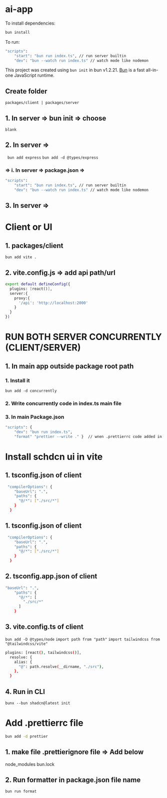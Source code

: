 # ai-app

To install dependencies:

```bash
bun install
```

To run:

```bash
"scripts":
    "start": "bun run index.ts", // run server builtin
    "dev": "bun --watch run index.ts" // watch mode like nodemon
```

This project was created using `bun init` in bun v1.2.21. [Bun](https://bun.com) is a fast all-in-one JavaScript runtime.

## Create folder

`packages/client | packages/server`

## 1. In server => bun init => choose

`blank`

## 2. In server =>

` bun add express` `bun add -d @types/express`

### => i. In server => package.json =>

```bash
"scripts":
    "start": "bun run index.ts", // run server builtin
    "dev": "bun --watch run index.ts" // watch mode like nodemon
```

## 3. In server =>

# Client or UI

## 1. packages/client

`bun add vite .`

## 2. vite.config.js => add api path/url

```bash
export default defineConfig({
  plugins: [react()],
  server:{
    proxy:{
      '/api': 'http://localhost:2000'
    }
  }
})

```

# RUN BOTH SERVER CONCURRENTLY (CLIENT/SERVER)

## 1. In main app outside package root path

### 1. Install it

`bun add -d concurrently`

### 2. Write concurrently code in index.ts main file

### 3. In main Package.json

```bash
"scripts": {
    "dev": "bun run index.ts",
    "format" "prettier --write ." }  // wnen .prettierrc code added in main project
```

# Install schdcn ui in vite

## 1. tsconfig.json of client

```bash
 "compilerOptions": {
    "baseUrl": ".",
    "paths": {
      "@/*": ["./src/*"]
    }
  }
```

## 1. tsconfig.json of client

```bash
 "compilerOptions": {
    "baseUrl": ".",
    "paths": {
      "@/*": ["./src/*"]
    }
  }
```

## 2. tsconfig.app.json of client

```bash
"baseUrl": ".",
    "paths": {
      "@/*": [
        "./src/*"
      ]
    }
```

## 3. vite.config.ts of client

`bun add -D @types/node`
`import path from "path"`
`import tailwindcss from "@tailwindcss/vite"`

```bash
plugins: [react(), tailwindcss()],
  resolve: {
    alias: {
      "@": path.resolve(__dirname, "./src"),
    },
  }
```

## 4. Run in CLI

`bunx --bun shadcn@latest init`

# Add .prettierrc file

```bash
bun add -d prettier
```

## 1. make file .prettierignore file => Add below

node_modules
bun.lock

## 2. Run formatter in package.json file name
``` 
bun run format
```
